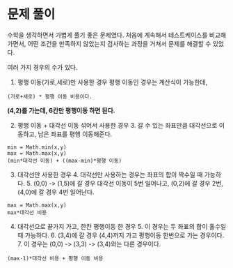 # 문제 풀이
수학을 생각하면서 가볍게 풀기 좋은 문제였다.
처음에 계속해서 테스트케이스를 비교해가면서, 어떤 조건을 만족하지 않았는지 검사하는 과정을 거쳐서 문제를 해결할 수 있었다.

여러 가지 경우의 수가 있다.

1. 평행 이동(가로,세로)만 사용한 경우
평행 이동인 경우는 계산식이 가능한데,
```text
(가로+세로) * 평행 이동 비용이다.
```
**(4,2)를 가는데, 6칸만 평행이동 하면 된다.**



2. 평행 이동 + 대각선 이동 섞어서 사용한 경우
   3. 갈 수 있는 좌표만큼 대각선으로 이동하고, 남은 좌표를 평행 이동해준다.

```text
min = Math.min(x,y)
max = Math.max(x,y)
(min*대각선 이동) + ((max-min)*평행 이동)
```


3. 대각선만 사용한 경우
   4. 대각선만 사용하는 경우는 좌표의 합이 짝수일 때 가능하다.
   5. (0,0) -> (1,5)에 갈 경우 대각선 이동이 5번 일어나고, (0,2)에 갈 경우 2번, (4,0)에 갈 경우 4번 일어난다.
```text
max = Math.max(x,y)
max*대각선 비용
```

4. 대각선으로 끝가지 가고, 한칸 평행이동 한 경우
   5. 이 경우는 두 좌표의 합이 홀수일 때 가능하다.
   6. (3,4)에 갈 경우 (4,4)까지 가고 평행이동 한번으로 가는 경우이다.
   7. 이 경우는 (0,0) -> (3,3) -> (3,4)와는 다른 경우이다.
```text
(max-1)*대각선 비용 + 평행 이동 비용
```